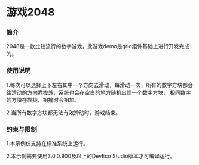 # 游戏2048

### 简介

2048是一款比较流行的数字游戏，此游戏demo是grid组件基础上进行开发完成的。

### 使用说明

1.每次可以选择上下左右其中一个方向去滑动，每滑动一次，所有的数字方块都会往滑动的方向靠拢外，系统也会在空白的地方随机出现一个数字方块， 相同数字的方块在靠拢、相撞时会相加。

2.当所有数字方块都无法有效滑动时，游戏结束。

### 约束与限制

1.本示例仅支持在标准系统上运行。

2.本示例需要使用3.0.0.900及以上的DevEco Studio版本才可编译运行。